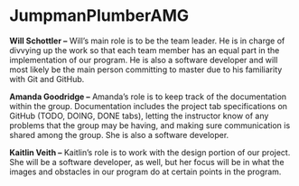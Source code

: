 # JumpmanPlumberAMG

**Will Schottler –** Will’s main role is to be the team leader. He is in charge of divvying up the work so that each team member has an equal part in the implementation of our program. He is also a software developer and will most likely be the main person committing to master due to his familiarity with Git and GitHub. 

**Amanda Goodridge –** Amanda’s role is to keep track of the documentation within the group. Documentation includes the project tab specifications on GitHub (TODO, DOING, DONE tabs), letting the instructor know of any problems that the group may be having, and making sure communication is shared among the group. She is also a software developer.

**Kaitlin Veith –** Kaitlin’s role is to work with the design portion of our project. She will be a software developer, as well, but her focus will be in what the images and obstacles in our program do at certain points in the program.
